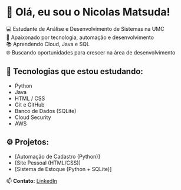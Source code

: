 # 👋 Olá, eu sou o Nicolas Matsuda!

💻 Estudante de Análise e Desenvolvimento de Sistemas na UMC  
🚀 Apaixonado por tecnologia, automação e desenvolvimento  
📚 Aprendendo Cloud, Java e SQL  
🌐 Buscando oportunidades para crescer na área de desenvolvimento

## 🧠 Tecnologias que estou estudando:
- Python
- Java
- HTML / CSS
- Git e GitHub
- Banco de Dados (SQLite)
- Cloud Security
- AWS

## ⚙️ Projetos:
- [Automação de Cadastro (Python)]
- [Site Pessoal (HTML/CSS)]
- [Sistema de Estoque (Python + SQLite)]

📫 **Contato:** [LinkedIn](https://linkedin.com/in/matsudanick)
